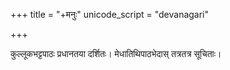 +++
title = "+मनुः"
unicode_script = "devanagari"

+++

कुल्लूकभट्टपाठः प्रधानतया दर्शितः। मेधातिथिपाठभेदास् तत्रतत्र सूचिताः।
